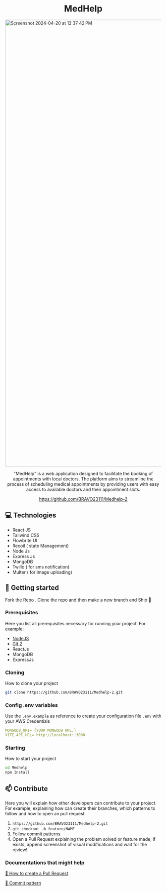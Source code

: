 
<h1 align="center" style="font-weight: bold;">MedHelp</h1>

<img width="1436" alt="Screenshot 2024-04-20 at 12 37 42 PM" src="https://media-hosting.imagekit.io//8b3a7a60fcef4ab9/Screenshot%202025-03-25%20at%205.18.44%E2%80%AFPM.png?Expires=1837511444&Key-Pair-Id=K2ZIVPTIP2VGHC&Signature=HH1wzNbWkSa-5tu2YjpMJFODKpM1QwFWKIAoUbSk-cEC2u2Ps70edSQAuHoGydJ2xYYRCF5Vm54ntpK-Ou~l~~FlteR3U1bI79uPbmfyjbiJvSGqNghU8IEHVq4thptfSIpu4SkqiOg1O0jJ8atFScie0bBRY8wtTpkwbfeuujVgT9HU1XCh0j7bhrpxWXt4OvkPDCHHFW2cBn627ZlWvdFme~eYvDIq-eZHUdCOxgFrmoyKxSeFqWjJXucFsU2M~KxhQN8uPeXnD-tSwVag1KWdflo11AQ7DWLP0SUztruTdLidAzuJT2eFa-rad2Z4rdzwiwerl~B~HsrdoTtXNw__">

<p align="center">"MedHelp" is a web application designed to facilitate the booking of appointments with local doctors. The platform aims to streamline the process of scheduling medical appointments by providing users with easy access to available doctors and their appointment slots.</p>


<p align="center">
<a href="https://github.com/BRAVO23111/Medhelp-2">https://github.com/BRAVO23111/Medhelp-2</a>
</p>

<h2 id="technologies">💻 Technologies</h2>

- React JS
- Tailwind CSS
- Flowbrite UI
- Recoil ( state Management)
- Node Js
- Express Js
- MongoDB
- Twillo ( for sms notification)
- Multer ( for image uploading)

<h2 id="started">🚀 Getting started</h2>

Fork the Repo . Clone the repo and then make a new branch and Ship 🚀

<h3>Prerequisites</h3>

Here you list all prerequisites necessary for running your project. For example:

- [NodeJS](https://github.com/)
- [Git 2](https://github.com)
- ReactJs
- MongoDB
- ExpressJs

<h3>Cloning</h3>

How to clone your project

```bash
git clone https://github.com/BRAVO23111/Medhelp-2.git
```

<h3>Config .env variables</h2>

Use the `.env.example` as reference to create your configuration file `.env` with your AWS Credentials

```yaml
MONGODB_URI= {YOUR MONGODB URL,}
VITE_API_URL= http://localhost::3000
```

<h3>Starting</h3>

How to start your project

```bash
cd Medhelp
npm Install
```

<h2 id="contribute">📫 Contribute</h2>

Here you will explain how other developers can contribute to your project. For example, explaining how can create their branches, which patterns to follow and how to open an pull request

1. `https://github.com/BRAVO23111/Medhelp-2.git`
2. `git checkout -b feature/NAME`
3. Follow commit patterns
4. Open a Pull Request explaining the problem solved or feature made, if exists, append screenshot of visual modifications and wait for the review!

<h3>Documentations that might help</h3>

[📝 How to create a Pull Request](https://www.atlassian.com/br/git/tutorials/making-a-pull-request)

[💾 Commit pattern](https://gist.github.com/joshbuchea/6f47e86d2510bce28f8e7f42ae84c716)
